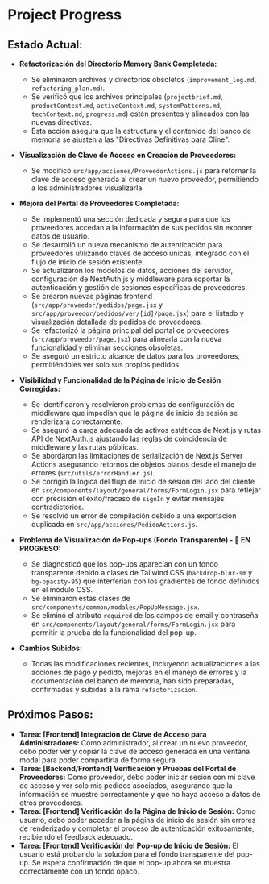 # Project Progress

## Estado Actual:
*   **Refactorización del Directorio Memory Bank Completada:**
    *   Se eliminaron archivos y directorios obsoletos (`improvement_log.md`, `refactoring_plan.md`).
    *   Se verificó que los archivos principales (`projectbrief.md`, `productContext.md`, `activeContext.md`, `systemPatterns.md`, `techContext.md`, `progress.md`) estén presentes y alineados con las nuevas directivas.
    *   Esta acción asegura que la estructura y el contenido del banco de memoria se ajusten a las "Directivas Definitivas para Cline".

*   **Visualización de Clave de Acceso en Creación de Proveedores:**
    *   Se modificó `src/app/acciones/ProveedorActions.js` para retornar la clave de acceso generada al crear un nuevo proveedor, permitiendo a los administradores visualizarla.
*   **Mejora del Portal de Proveedores Completada:**
    *   Se implementó una sección dedicada y segura para que los proveedores accedan a la información de sus pedidos sin exponer datos de usuario.
    *   Se desarrolló un nuevo mecanismo de autenticación para proveedores utilizando claves de acceso únicas, integrado con el flujo de inicio de sesión existente.
    *   Se actualizaron los modelos de datos, acciones del servidor, configuración de NextAuth.js y middleware para soportar la autenticación y gestión de sesiones específicas de proveedores.
    *   Se crearon nuevas páginas frontend (`src/app/proveedor/pedidos/page.jsx` y `src/app/proveedor/pedidos/ver/[id]/page.jsx`) para el listado y visualización detallada de pedidos de proveedores.
    *   Se refactorizó la página principal del portal de proveedores (`src/app/proveedor/page.jsx`) para alinearla con la nueva funcionalidad y eliminar secciones obsoletas.
    *   Se aseguró un estricto alcance de datos para los proveedores, permitiéndoles ver solo sus propios pedidos.
*   **Visibilidad y Funcionalidad de la Página de Inicio de Sesión Corregidas:**
    *   Se identificaron y resolvieron problemas de configuración de middleware que impedían que la página de inicio de sesión se renderizara correctamente.
    *   Se aseguró la carga adecuada de activos estáticos de Next.js y rutas API de NextAuth.js ajustando las reglas de coincidencia de middleware y las rutas públicas.
    *   Se abordaron las limitaciones de serialización de Next.js Server Actions asegurando retornos de objetos planos desde el manejo de errores (`src/utils/errorHandler.js`).
    *   Se corrigió la lógica del flujo de inicio de sesión del lado del cliente en `src/components/layout/general/forms/FormLogin.jsx` para reflejar con precisión el éxito/fracaso de `signIn` y evitar mensajes contradictorios.
    *   Se resolvió un error de compilación debido a una exportación duplicada en `src/app/acciones/PedidoActions.js`.
*   **Problema de Visualización de Pop-ups (Fondo Transparente) - 🚧 EN PROGRESO:**
    *   Se diagnosticó que los pop-ups aparecían con un fondo transparente debido a clases de Tailwind CSS (`backdrop-blur-sm` y `bg-opacity-95`) que interferían con los gradientes de fondo definidos en el módulo CSS.
    *   Se eliminaron estas clases de `src/components/common/modales/PopUpMessage.jsx`.
    *   Se eliminó el atributo `required` de los campos de email y contraseña en `src/components/layout/general/forms/FormLogin.jsx` para permitir la prueba de la funcionalidad del pop-up.
*   **Cambios Subidos:**
    *   Todas las modificaciones recientes, incluyendo actualizaciones a las acciones de pago y pedido, mejoras en el manejo de errores y la documentación del banco de memoria, han sido preparadas, confirmadas y subidas a la rama `refactorizacion`.

## Próximos Pasos:
*   **Tarea: [Frontend] Integración de Clave de Acceso para Administradores:** Como administrador, al crear un nuevo proveedor, debo poder ver y copiar la clave de acceso generada en una ventana modal para poder compartirla de forma segura.
*   **Tarea: [Backend/Frontend] Verificación y Pruebas del Portal de Proveedores:** Como proveedor, debo poder iniciar sesión con mi clave de acceso y ver solo mis pedidos asociados, asegurando que la información se muestre correctamente y que no haya acceso a datos de otros proveedores.
*   **Tarea: [Frontend] Verificación de la Página de Inicio de Sesión:** Como usuario, debo poder acceder a la página de inicio de sesión sin errores de renderizado y completar el proceso de autenticación exitosamente, recibiendo el feedback adecuado.
*   **Tarea: [Frontend] Verificación del Pop-up de Inicio de Sesión:** El usuario está probando la solución para el fondo transparente del pop-up. Se espera confirmación de que el pop-up ahora se muestra correctamente con un fondo opaco.
